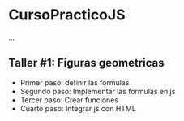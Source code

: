 # CursoPracticoJS

...
## Taller #1: Figuras geometricas
- Primer paso: definir las formulas
- Segundo paso: Implementar las formulas en js
- Tercer paso: Crear funciones
- Cuarto paso: Integrar js con HTML